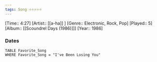 ```yaml
---
tags: Song ⭐⭐⭐⭐⭐ 
---
```

[Time:: 4:27]
[Artist:: [[a-ha]] ]
[Genre:: Electronic, Rock, Pop]
[Played:: 5]
[Album:: [[Scoundrel Days (1986)]]]
[Year:: 1986]
### Dates
````dataview
TABLE Favorite_Song
WHERE Favorite_Song = "I've Been Losing You"
````